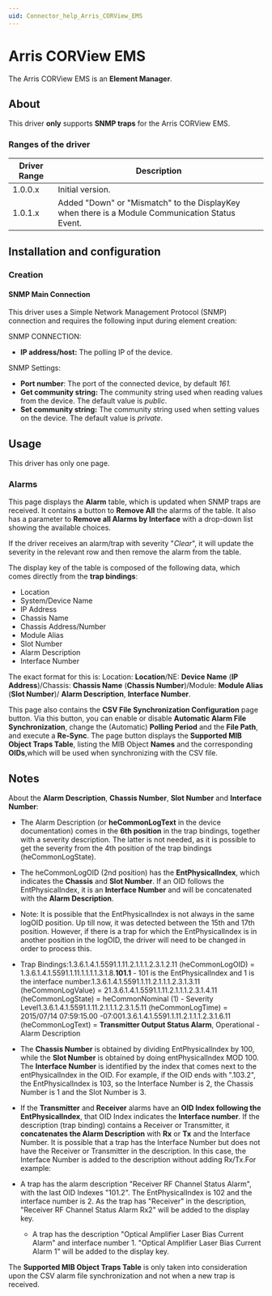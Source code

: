 ```yaml
---
uid: Connector_help_Arris_CORView_EMS
---
```


# Arris CORView EMS

The Arris CORView EMS is an **Element Manager**.

## About

This driver **only** supports **SNMP traps** for the Arris CORView EMS.

### Ranges of the driver

| **Driver Range** | **Description**                                                                                 |
|------------------|-------------------------------------------------------------------------------------------------|
| 1.0.0.x          | Initial version.                                                                                |
| 1.0.1.x          | Added "Down" or "Mismatch" to the DisplayKey when there is a Module Communication Status Event. |

## Installation and configuration

### Creation

#### SNMP Main Connection

This driver uses a Simple Network Management Protocol (SNMP) connection and requires the following input during element creation:

SNMP CONNECTION:

- **IP address/host:** The polling IP of the device.

SNMP Settings:

- **Port number**: The port of the connected device, by default *161.*
- **Get community string:** The community string used when reading values from the device. The default value is *public*.
- **Set community string:** The community string used when setting values on the device. The default value is *private*.

## Usage

This driver has only one page.

### Alarms

This page displays the **Alarm** table, which is updated when SNMP traps are received. It contains a button to **Remove All** the alarms of the table. It also has a parameter to **Remove all Alarms by Interface** with a drop-down list showing the available choices.

If the driver receives an alarm/trap with severity "*Clear*", it will update the severity in the relevant row and then remove the alarm from the table.

The display key of the table is composed of the following data, which comes directly from the **trap bindings**:

- Location
- System/Device Name
- IP Address
- Chassis Name
- Chassis Address/Number
- Module Alias
- Slot Number
- Alarm Description
- Interface Number

The exact format for this is: Location: **Location**/NE: **Device Name** (**IP Address**)/Chassis: **Chassis Name** (**Chassis Number**)/Module: **Module Alias** (**Slot Number**)/ **Alarm Description**, **Interface Number**.

This page also contains the **CSV File Synchronization Configuration** page button. Via this button, you can enable or disable **Automatic Alarm File Synchronization**, change the (Automatic) **Polling Period** and the **File Path**, and execute a **Re-Sync**. The page button displays the **Supported MIB Object Traps Table**, listing the MIB Object **Names** and the corresponding **OIDs**,which will be used when synchronizing with the CSV file.

## Notes

About the **Alarm Description**, **Chassis Number**, **Slot Number** and **Interface Number**:

- The Alarm Description (or **heCommonLogText** in the device documentation) comes in the **6th position** in the trap bindings, together with a severity description. The latter is not needed, as it is possible to get the severity from the 4th position of the trap bindings (heCommonLogState).

- The heCommonLogOID (2nd position) has the **EntPhysicalIndex**, which indicates the **Chassis** and **Slot Number**. If an OID follows the EntPhysicalIndex, it is an **Interface Number** and will be concatenated with the **Alarm Description**.

- Note: It is possible that the EntPhysicalIndex is not always in the same logOID position. Up till now, it was detected between the 15th and 17th position. However, if there is a trap for which the EntPhysicalIndex is in another position in the logOID, the driver will need to be changed in order to process this.

- Trap Bindings:1.3.6.1.4.1.5591.1.11.2.1.1.1.2.3.1.2.11 (heCommonLogOID) = 1.3.6.1.4.1.5591.1.11.1.1.1.1.3.1.8.**101.1** - 101 is the EntPhysicalIndex and 1 is the interface number.1.3.6.1.4.1.5591.1.11.2.1.1.1.2.3.1.3.11 (heCommonLogValue) = 21.3.6.1.4.1.5591.1.11.2.1.1.1.2.3.1.4.11 (heCommonLogState) = heCommonNominal (1) - Severity Level1.3.6.1.4.1.5591.1.11.2.1.1.1.2.3.1.5.11 (heCommonLogTime) = 2015/07/14 07:59:15.00 -07:001.3.6.1.4.1.5591.1.11.2.1.1.1.2.3.1.6.11 (heCommonLogText) = **Transmitter Output Status Alarm**, Operational - Alarm Description

- The **Chassis Number** is obtained by dividing EntPhysicalIndex by 100, while the **Slot Number** is obtained by doing entPhysicalIndex MOD 100. The **Interface Number** is identified by the index that comes next to the entPhysicalIndex in the OID. For example, if the OID ends with ".103.2", the EntPhysicalIndex is 103, so the Interface Number is 2, the Chassis Number is 1 and the Slot Number is 3.

- If the **Transmitter** and **Receiver** alarms have an **OID Index following the EntPhysicalIndex**, that OID Index indicates the **Interface number**. If the description (trap binding) contains a Receiver or Transmitter, it **concatenates the Alarm Description** with **Rx** or **Tx** and the Interface Number. It is possible that a trap has the Interface Number but does not have the Receiver or Transmitter in the description. In this case, the Interface Number is added to the description without adding Rx/Tx.For example:

- A trap has the alarm description "Receiver RF Channel Status Alarm", with the last OID Indexes "101.2". The EntPhysicalIndex is 102 and the interface number is 2. As the trap has "Receiver" in the description, "Receiver RF Channel Status Alarm Rx2" will be added to the display key.
  - A trap has the description "Optical Amplifier Laser Bias Current Alarm" and interface number 1. "Optical Amplifier Laser Bias Current Alarm 1" will be added to the display key.

The **Supported MIB Object Traps Table** is only taken into consideration upon the CSV alarm file synchronization and not when a new trap is received.
